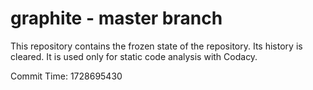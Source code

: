 # graphite - master branch

This repository contains the frozen state of the repository.
Its history is cleared. It is used only for static code
analysis with Codacy.

Commit Time: 1728695430